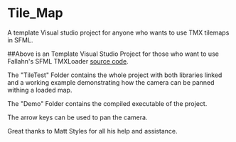 # Tile_Map
A template Visual studio project for anyone who wants to use TMX tilemaps in SFML.


##Above is an Template Visual Studio Project for those who want to use Fallahn's SFML TMXLoader [source code](https://github.com/fallahn/sfml-tmxloader).

The "TileTest" Folder contains the whole project with both libraries linked and a working example demonstrating how the camera can be panned withing a loaded map.

The "Demo" Folder contains the compiled executable of the project.

The arrow keys can be used to pan the camera.

Great thanks to Matt Styles for all his help and assistance.

